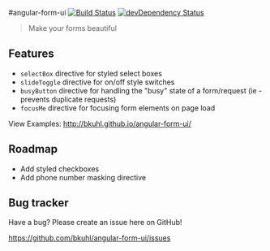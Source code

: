 #angular-form-ui  [![Build Status](https://travis-ci.org/bkuhl/angular-form-ui.png?branch=master)](https://travis-ci.org/bkuhl/angular-form-ui) [![devDependency Status](https://david-dm.org/bkuhl/angular-form-ui/dev-status.png)](https://david-dm.org/bkuhl/angular-form-ui#info=devDependencies)
> Make your forms beautiful

## Features

* `selectBox` directive for styled select boxes
* `slideToggle` directive for on/off style switches
* `busyButton` directive for handling the "busy" state of a form/request (ie - prevents duplicate requests)
* `focusMe` directive for focusing form elements on page load

View Examples: http://bkuhl.github.io/angular-form-ui/

## Roadmap

* Add styled checkboxes
* Add phone number masking directive

## Bug tracker

Have a bug? Please create an issue here on GitHub!

https://github.com/bkuhl/angular-form-ui/issues
